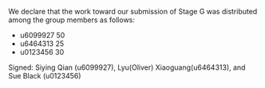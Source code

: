 We declare that the work toward our submission of Stage G was distributed among the group members as follows:

* u6099927 50
* u6464313 25
* u0123456 30

Signed: Siying Qian (u6099927), Lyu(Oliver) Xiaoguang(u6464313), and Sue Black (u0123456)


